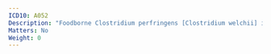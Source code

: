 ```yaml
---
ICD10: A052
Description: "Foodborne Clostridium perfringens [Clostridium welchii] intoxication"
Matters: No
Weight: 0
---
```


